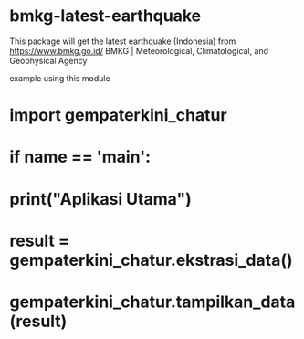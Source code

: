 # bmkg-latest-earthquake
This package will get the latest earthquake (Indonesia) from https://www.bmkg.go.id/  BMKG | Meteorological, Climatological, and Geophysical Agency

example using this module


#    import gempaterkini_chatur
#    if __name__ == '__main__':
#    print("Aplikasi Utama")
#    result = gempaterkini_chatur.ekstrasi_data()
#    gempaterkini_chatur.tampilkan_data(result)